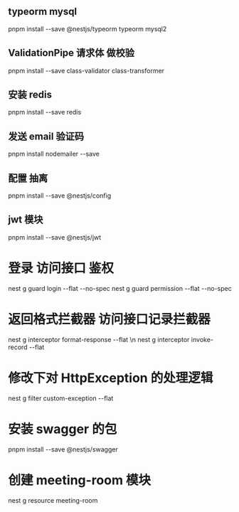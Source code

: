 ## typeorm mysql
pnpm install --save @nestjs/typeorm typeorm mysql2
## ValidationPipe 请求体 做校验
pnpm install --save class-validator class-transformer
## 安装 redis
pnpm install --save redis
## 发送 email 验证码
pnpm install nodemailer --save
## 配置 抽离
pnpm install --save @nestjs/config
##  jwt 模块
pnpm install --save @nestjs/jwt
# 登录 访问接口 鉴权
nest g guard login --flat --no-spec
nest g guard permission --flat --no-spec
# 返回格式拦截器  访问接口记录拦截器
nest g interceptor format-response --flat \n
nest g interceptor invoke-record --flat
# 修改下对 HttpException 的处理逻辑
nest g filter custom-exception --flat
# 安装 swagger 的包
pnpm install --save @nestjs/swagger


# 创建 meeting-room 模块
nest g resource meeting-room